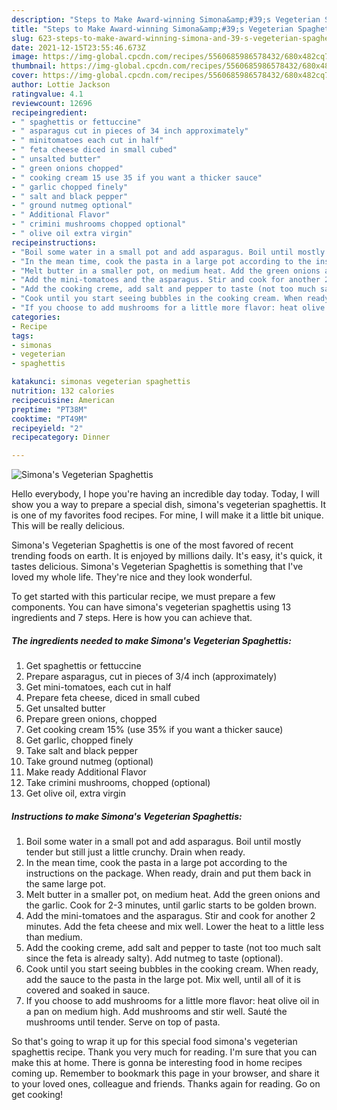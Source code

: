 ```yaml
---
description: "Steps to Make Award-winning Simona&amp;#39;s Vegeterian Spaghettis"
title: "Steps to Make Award-winning Simona&amp;#39;s Vegeterian Spaghettis"
slug: 623-steps-to-make-award-winning-simona-and-39-s-vegeterian-spaghettis
date: 2021-12-15T23:55:46.673Z
image: https://img-global.cpcdn.com/recipes/5560685986578432/680x482cq70/simonas-vegeterian-spaghettis-recipe-main-photo.jpg
thumbnail: https://img-global.cpcdn.com/recipes/5560685986578432/680x482cq70/simonas-vegeterian-spaghettis-recipe-main-photo.jpg
cover: https://img-global.cpcdn.com/recipes/5560685986578432/680x482cq70/simonas-vegeterian-spaghettis-recipe-main-photo.jpg
author: Lottie Jackson
ratingvalue: 4.1
reviewcount: 12696
recipeingredient:
- " spaghettis or fettuccine"
- " asparagus cut in pieces of 34 inch approximately"
- " minitomatoes each cut in half"
- " feta cheese diced in small cubed"
- " unsalted butter"
- " green onions chopped"
- " cooking cream 15 use 35 if you want a thicker sauce"
- " garlic chopped finely"
- " salt and black pepper"
- " ground nutmeg optional"
- " Additional Flavor"
- " crimini mushrooms chopped optional"
- " olive oil extra virgin"
recipeinstructions:
- "Boil some water in a small pot and add asparagus. Boil until mostly tender but still just a little crunchy. Drain when ready."
- "In the mean time, cook the pasta in a large pot according to the instructions on the package. When ready, drain and put them back in the same large pot."
- "Melt butter in a smaller pot, on medium heat. Add the green onions and the garlic. Cook for 2-3 minutes, until garlic starts to be golden brown."
- "Add the mini-tomatoes and the asparagus. Stir and cook for another 2 minutes. Add the feta cheese and mix well. Lower the heat to a little less than medium."
- "Add the cooking creme, add salt and pepper to taste (not too much salt since the feta is already salty). Add nutmeg to taste (optional)."
- "Cook until you start seeing bubbles in the cooking cream. When ready, add the sauce to the pasta in the large pot. Mix well, until all of it is covered and soaked in sauce."
- "If you choose to add mushrooms for a little more flavor: heat olive oil in a pan on medium high. Add mushrooms and stir well. Sauté the mushrooms until tender. Serve on top of pasta."
categories:
- Recipe
tags:
- simonas
- vegeterian
- spaghettis

katakunci: simonas vegeterian spaghettis 
nutrition: 132 calories
recipecuisine: American
preptime: "PT38M"
cooktime: "PT49M"
recipeyield: "2"
recipecategory: Dinner

---
```



![Simona&#39;s Vegeterian Spaghettis](https://img-global.cpcdn.com/recipes/5560685986578432/680x482cq70/simonas-vegeterian-spaghettis-recipe-main-photo.jpg)

Hello everybody, I hope you're having an incredible day today. Today, I will show you a way to prepare a special dish, simona&#39;s vegeterian spaghettis. It is one of my favorites food recipes. For mine, I will make it a little bit unique. This will be really delicious.

Simona&#39;s Vegeterian Spaghettis is one of the most favored of recent trending foods on earth. It is enjoyed by millions daily. It's easy, it's quick, it tastes delicious. Simona&#39;s Vegeterian Spaghettis is something that I've loved my whole life. They're nice and they look wonderful.




To get started with this particular recipe, we must prepare a few components. You can have simona&#39;s vegeterian spaghettis using 13 ingredients and 7 steps. Here is how you can achieve that.

<!--inarticleads1-->

##### The ingredients needed to make Simona&#39;s Vegeterian Spaghettis:

1. Get  spaghettis or fettuccine
1. Prepare  asparagus, cut in pieces of 3/4 inch (approximately)
1. Get  mini-tomatoes, each cut in half
1. Prepare  feta cheese, diced in small cubed
1. Get  unsalted butter
1. Prepare  green onions, chopped
1. Get  cooking cream 15% (use 35% if you want a thicker sauce)
1. Get  garlic, chopped finely
1. Take  salt and black pepper
1. Take  ground nutmeg (optional)
1. Make ready  Additional Flavor
1. Take  crimini mushrooms, chopped (optional)
1. Get  olive oil, extra virgin




<!--inarticleads2-->

##### Instructions to make Simona&#39;s Vegeterian Spaghettis:

1. Boil some water in a small pot and add asparagus. Boil until mostly tender but still just a little crunchy. Drain when ready.
1. In the mean time, cook the pasta in a large pot according to the instructions on the package. When ready, drain and put them back in the same large pot.
1. Melt butter in a smaller pot, on medium heat. Add the green onions and the garlic. Cook for 2-3 minutes, until garlic starts to be golden brown.
1. Add the mini-tomatoes and the asparagus. Stir and cook for another 2 minutes. Add the feta cheese and mix well. Lower the heat to a little less than medium.
1. Add the cooking creme, add salt and pepper to taste (not too much salt since the feta is already salty). Add nutmeg to taste (optional).
1. Cook until you start seeing bubbles in the cooking cream. When ready, add the sauce to the pasta in the large pot. Mix well, until all of it is covered and soaked in sauce.
1. If you choose to add mushrooms for a little more flavor: heat olive oil in a pan on medium high. Add mushrooms and stir well. Sauté the mushrooms until tender. Serve on top of pasta.




So that's going to wrap it up for this special food simona&#39;s vegeterian spaghettis recipe. Thank you very much for reading. I'm sure that you can make this at home. There is gonna be interesting food in home recipes coming up. Remember to bookmark this page in your browser, and share it to your loved ones, colleague and friends. Thanks again for reading. Go on get cooking!
